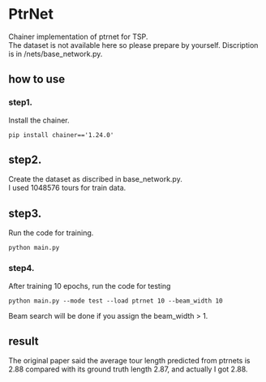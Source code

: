 # PtrNet

Chainer implementation of ptrnet for TSP.  
The dataset is not available here so please prepare by yourself. Discription is in /nets/base_network.py.  

## how to use  
  
### step1.  
Install the chainer.
```
pip install chainer=='1.24.0'
```
  
## step2.  
Create the dataset as discribed in base_network.py.  
I used 1048576 tours for train data.  
  
## step3.  
Run the code for training.  
```
python main.py
```
  
### step4.  
After training 10 epochs, run the code for testing   
```
python main.py --mode test --load ptrnet 10 --beam_width 10
```  
Beam search will be done if you assign the beam_width > 1.  



## result  
The original paper said the average tour length predicted from ptrnets is 2.88 compared with its ground truth length 2.87, and actually I got 2.88.

